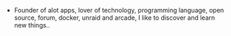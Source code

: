 - Founder of alot apps, lover of technology, programming language, open source, forum, docker, unraid and arcade, I like to discover and learn new things..
  <br>








































































































































































































































































































































































































































































































































































































































































































































































































































































































































































































































































































































































































































































































































































































































































































































































































































































































































































































































































































































































































































































































































































































































































































































































































